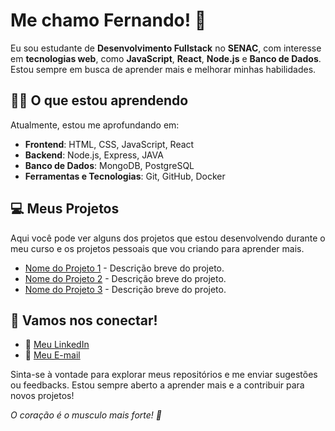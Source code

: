# Me chamo Fernando! 👋

Eu sou estudante de **Desenvolvimento Fullstack** no **SENAC**, com interesse em **tecnologias web**, como **JavaScript**, **React**, **Node.js** e **Banco de Dados**. Estou sempre em busca de aprender mais e melhorar minhas habilidades.

## 🧑‍💻 O que estou aprendendo

Atualmente, estou me aprofundando em:

- **Frontend**: HTML, CSS, JavaScript, React
- **Backend**: Node.js, Express, JAVA
- **Banco de Dados**: MongoDB, PostgreSQL
- **Ferramentas e Tecnologias**: Git, GitHub, Docker

## 💻 Meus Projetos

Aqui você pode ver alguns dos projetos que estou desenvolvendo durante o meu curso e os projetos pessoais que vou criando para aprender mais.

- [Nome do Projeto 1](link-para-o-repositorio) - Descrição breve do projeto.
- [Nome do Projeto 2](link-para-o-repositorio) - Descrição breve do projeto.
- [Nome do Projeto 3](link-para-o-repositorio) - Descrição breve do projeto.

## 🚀 Vamos nos conectar!

- 🔗 [Meu LinkedIn]([link-para-seu-linkedin](https://www.linkedin.com/in/fernando-sousa-978606225/))
- 📧 [Meu E-mail](fernandosousa4k@gmail.com)

Sinta-se à vontade para explorar meus repositórios e me enviar sugestões ou feedbacks. Estou sempre aberto a aprender mais e a contribuir para novos projetos!


_O coração é o musculo mais forte! 🚀_
